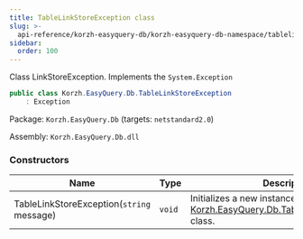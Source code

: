 ```yaml
---
title: TableLinkStoreException class
slug: >-
  api-reference/korzh-easyquery-db/korzh-easyquery-db-namespace/tablelinkstoreexception-class
sidebar:
  order: 100
---
```


Class LinkStoreException.  Implements the `System.Exception`
```csharp
public class Korzh.EasyQuery.Db.TableLinkStoreException
    : Exception

```
Package: `Korzh.EasyQuery.Db` (targets: `netstandard2.0`)

Assembly: `Korzh.EasyQuery.Db.dll`

### Constructors

| Name | Type | Description | 
| --- | --- | --- | 
| TableLinkStoreException(`string` message) | `void` | Initializes a new instance of the [Korzh.EasyQuery.Db.TableLinkStoreException](/easyquery/docs/api-reference/korzh-easyquery-db/korzh-easyquery-db-namespace/tablelinkstoreexception-class) class. |
